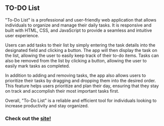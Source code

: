 ## TO-DO List

"To-Do List" is a professional and user-friendly web application that allows individuals to organize and manage their daily tasks. It is responsive and built with HTML, CSS, and JavaScript to provide a seamless and intuitive user experience.

Users can add tasks to their list by simply entering the task details into the designated field and clicking a button. The app will then display the task on the list, allowing the user to easily keep track of their to-do items. Tasks can also be removed from the list by clicking a button, allowing the user to easily mark tasks as completed.

In addition to adding and removing tasks, the app also allows users to prioritize their tasks by dragging and dropping them into the desired order. This feature helps users prioritize and plan their day, ensuring that they stay on track and accomplish their most important tasks first.

Overall, "To-Do List" is a reliable and efficient tool for individuals looking to increase productivity and stay organized.

### Check out the [site!](https://aliciasilverio.github.io/todo-list/)
